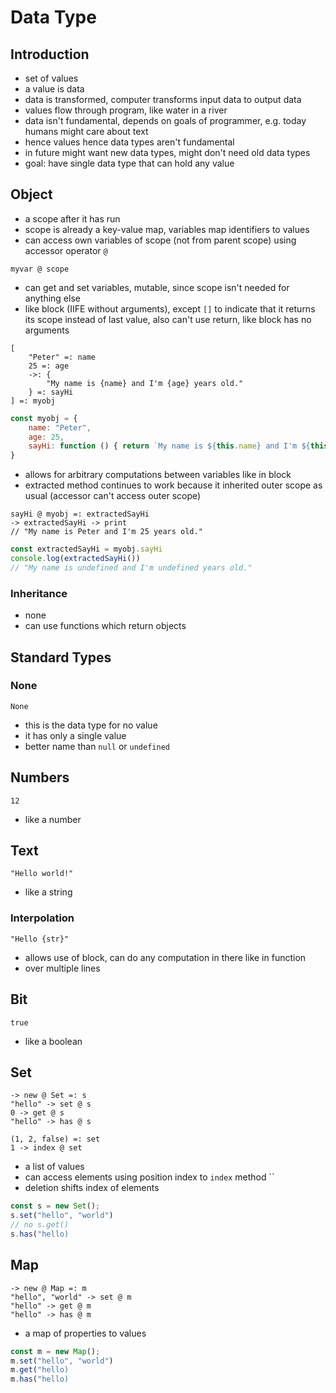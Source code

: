 # Data Type



## Introduction

- set of values
- a value is data
- data is transformed, computer transforms input data to output data
- values flow through program, like water in a river
- data isn't fundamental, depends on goals of programmer, e.g. today humans might care about text
- hence values hence data types aren't fundamental
- in future might want new data types, might don't need old data types
- goal: have single data type that can hold any value
<!-- todo: is that even possible? -->



## Object

- a scope after it has run
- scope is already a key-value map, variables map identifiers to values
- can access own variables of scope (not from parent scope) using accessor operator `@`

```
myvar @ scope
```

- can get and set variables, mutable, since scope isn't needed for anything else
- like block (IIFE without arguments), except `[]` to indicate that it returns its scope instead of last value, also can't use return, like block has no arguments

```
[
    "Peter" =: name
    25 =: age
    ->: {
        "My name is {name} and I'm {age} years old."
    } =: sayHi
] =: myobj
```

```js
const myobj = {
    name: "Peter",
    age: 25,
    sayHi: function () { return `My name is ${this.name} and I'm ${this.age} years old.` }
}
```

- allows for arbitrary computations between variables like in block
- extracted method continues to work because it inherited outer scope as usual (accessor can't access outer scope)

```
sayHi @ myobj =: extractedSayHi
-> extractedSayHi -> print
// "My name is Peter and I'm 25 years old."
```

```js
const extractedSayHi = myobj.sayHi
console.log(extractedSayHi())
// "My name is undefined and I'm undefined years old."
```

<!-- todo: consider making function and object the same. But what happens if modifies properties of object? Would alter function behavior if called again... -->

### Inheritance

- none
- can use functions which return objects
<!-- todo: how? What is inheritance? -->
<!-- todo:
type annotation just needs to allow to specify something like `extend`, such that compiler can check if returned object implements all properties of returned object of another function
-->



## Standard Types

### None

```
None
```

- this is the data type for no value
- it has only a single value
- better name than `null` or `undefined`

## Numbers

```
12
```

- like a number

## Text

```
"Hello world!"
```

- like a string

### Interpolation

```
"Hello {str}"
```

- allows use of block, can do any computation in there like in function
- over multiple lines

## Bit

```
true
```

- like a boolean

## Set

```
-> new @ Set =: s
"hello" -> set @ s
0 -> get @ s
"hello" -> has @ s
```


```
(1, 2, false) =: set
1 -> index @ set
```

- a list of values
- can access elements using position index to `index` method ``
- deletion shifts index of elements

```js
const s = new Set();
s.set("hello", "world")
// no s.get()
s.has("hello)
```

## Map

```
-> new @ Map =: m
"hello", "world" -> set @ m
"hello" -> get @ m
"hello" -> has @ m
```

- a map of properties to values

```js
const m = new Map();
m.set("hello", "world")
m.get("hello)
m.has("hello)
```